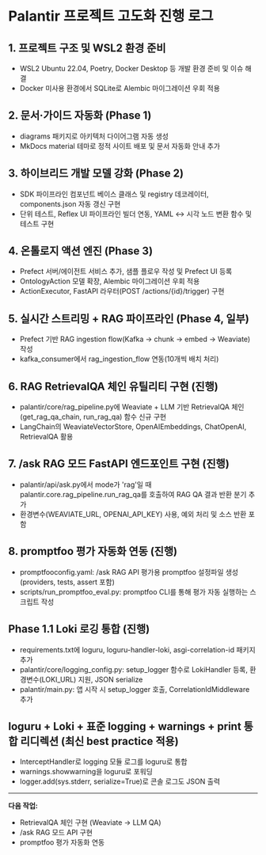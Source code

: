 # Palantir 프로젝트 고도화 진행 로그

## 1. 프로젝트 구조 및 WSL2 환경 준비
- WSL2 Ubuntu 22.04, Poetry, Docker Desktop 등 개발 환경 준비 및 이슈 해결
- Docker 미사용 환경에서 SQLite로 Alembic 마이그레이션 우회 적용

## 2. 문서·가이드 자동화 (Phase 1)
- diagrams 패키지로 아키텍처 다이어그램 자동 생성
- MkDocs material 테마로 정적 사이트 배포 및 문서 자동화 안내 추가

## 3. 하이브리드 개발 모델 강화 (Phase 2)
- SDK 파이프라인 컴포넌트 베이스 클래스 및 registry 데코레이터, components.json 자동 갱신 구현
- 단위 테스트, Reflex UI 파이프라인 빌더 연동, YAML ↔ 시각 노드 변환 함수 및 테스트 구현

## 4. 온톨로지 액션 엔진 (Phase 3)
- Prefect 서버/에이전트 서비스 추가, 샘플 플로우 작성 및 Prefect UI 등록
- OntologyAction 모델 확장, Alembic 마이그레이션 우회 적용
- ActionExecutor, FastAPI 라우터(POST /actions/{id}/trigger) 구현

## 5. 실시간 스트리밍 + RAG 파이프라인 (Phase 4, 일부)
- Prefect 기반 RAG ingestion flow(Kafka → chunk → embed → Weaviate) 작성
- kafka_consumer에서 rag_ingestion_flow 연동(10개씩 배치 처리)

## 6. RAG RetrievalQA 체인 유틸리티 구현 (진행)
- palantir/core/rag_pipeline.py에 Weaviate + LLM 기반 RetrievalQA 체인(get_rag_qa_chain, run_rag_qa) 함수 신규 구현
- LangChain의 WeaviateVectorStore, OpenAIEmbeddings, ChatOpenAI, RetrievalQA 활용

## 7. /ask RAG 모드 FastAPI 엔드포인트 구현 (진행)
- palantir/api/ask.py에서 mode가 'rag'일 때 palantir.core.rag_pipeline.run_rag_qa를 호출하여 RAG QA 결과 반환 분기 추가
- 환경변수(WEAVIATE_URL, OPENAI_API_KEY) 사용, 예외 처리 및 소스 반환 포함

## 8. promptfoo 평가 자동화 연동 (진행)
- promptfooconfig.yaml: /ask RAG API 평가용 promptfoo 설정파일 생성 (providers, tests, assert 포함)
- scripts/run_promptfoo_eval.py: promptfoo CLI를 통해 평가 자동 실행하는 스크립트 작성

## Phase 1.1 Loki 로깅 통합 (진행)
- requirements.txt에 loguru, loguru-handler-loki, asgi-correlation-id 패키지 추가
- palantir/core/logging_config.py: setup_logger 함수로 LokiHandler 등록, 환경변수(LOKI_URL) 지원, JSON serialize
- palantir/main.py: 앱 시작 시 setup_logger 호출, CorrelationIdMiddleware 추가

## loguru + Loki + 표준 logging + warnings + print 통합 리디렉션 (최신 best practice 적용)
- InterceptHandler로 logging 모듈 로그를 loguru로 통합
- warnings.showwarning을 loguru로 포워딩
- logger.add(sys.stderr, serialize=True)로 콘솔 로그도 JSON 출력

---

**다음 작업:**
- RetrievalQA 체인 구현 (Weaviate → LLM QA)
- /ask RAG 모드 API 구현
- promptfoo 평가 자동화 연동 